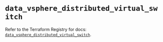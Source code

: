 # `data_vsphere_distributed_virtual_switch`

Refer to the Terraform Registry for docs: [`data_vsphere_distributed_virtual_switch`](https://registry.terraform.io/providers/hashicorp/vsphere/2.7.0/docs/data-sources/distributed_virtual_switch).
